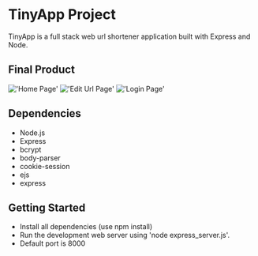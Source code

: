 # TinyApp Project

TinyApp is a full stack web url shortener application built with Express and Node.

## Final Product

!['Home Page'](https://github.com/boomerandzapper/tinyApp/blob/master/Docs/Homepage.png)
!['Edit Url Page'](https://github.com/boomerandzapper/tinyApp/blob/master/Docs/URL_Edit_Page.png)
!['Login Page'](https://github.com/boomerandzapper/tinyApp/blob/master/Docs/Login%20Page.png)


## Dependencies

- Node.js
- Express
- bcrypt
- body-parser
- cookie-session
- ejs
- express

## Getting Started

- Install all dependencies (use npm install)
- Run the development web server using 'node express_server.js'.
- Default port is 8000

